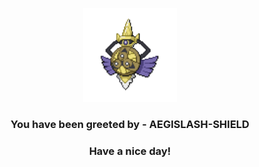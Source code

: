 <p align="center">
            <img src="https://raw.githubusercontent.com/PokeAPI/sprites/master/sprites/pokemon/681.png" width="150" height="150">
          </p>
          <h3 align="center">You have been greeted by - <b>AEGISLASH-SHIELD</b></h3>
          <h3 align="center">Have a nice day!</h3>
